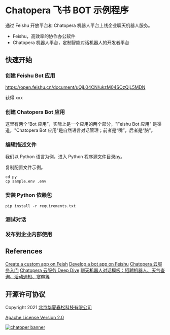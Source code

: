 # Chatopera 飞书 BOT 示例程序

通过 Feishu 开放平台和 Chatopera 机器人平台上线企业聊天机器人服务。

- Feishu，高效率的协作办公软件
- Chatopera 机器人平台，定制智能对话机器人的开发者平台

## 快速开始

### 创建 Feishu Bot 应用

https://open.feishu.cn/document/uQjL04CN/ukzM04SOzQjL5MDN

获得 xxx

### 创建 Chatopera Bot 应用

这里有两个“Bot 应用”，实际上是一个应用的两个部分，"Feishu Bot 应用" 是渠道，"Chatopera Bot 应用"是自然语言对话管理；前者是“嘴”，后者是“脑”。

### 编辑描述文件

我们以 Python 语言为例，进入 Python 程序源文件目录[py](./py)。

复制配置文件示例。

```
cd py
cp sample.env .env
```

### 安装 Python 依赖包

```
pip install -r requirements.txt
```

### 测试对话

### 发布到企业内部使用

## References

[Create a custom app on Feish](https://open.feishu.cn/document/uQjL04CN/ukzM04SOzQjL5MDN)
[Develop a bot app on Feishu](https://open.feishu.cn/document/uQjL04CN/uYTMuYTMuYTM)
[Chatopera 云服务入门](https://docs.chatopera.com/products/chatbot-platform/index.html)
[Chatopera 云服务 Deep Dive](https://www.bilibili.com/video/BV1tz4y1S78k)
[聊天机器人对话模板：招聘机器人、天气查询、活动通知、寒暄等](https://github.com/chatopera/chatbot-samples)

## 开源许可协议

Copyright 2021 <a href="https://www.chatopera.com/" target="_blank">北京华夏春松科技有限公司</a>

[Apache License Version 2.0](./LICENSE)

[![chatoper banner][co-banner-image]][co-url]

[co-banner-image]: https://static-public.chatopera.com/assets/images/42383104-da925942-8168-11e8-8195-868d5fcec170.png
[co-url]: https://www.chatopera.com
